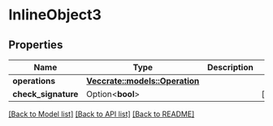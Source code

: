 # InlineObject3

## Properties

Name | Type | Description | Notes
------------ | ------------- | ------------- | -------------
**operations** | [**Vec<crate::models::Operation>**](operation.md) |  | 
**check_signature** | Option<**bool**> |  | [optional]

[[Back to Model list]](../README.md#documentation-for-models) [[Back to API list]](../README.md#documentation-for-api-endpoints) [[Back to README]](../README.md)


